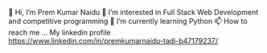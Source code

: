 👋 Hi, I’m Prem Kumar Naidu
👀 I’m interested in Full Stack Web Development and competitive programming
🌱 I’m currently learning Python
📫 How to reach me ...
My linkedin profile https://www.linkedin.com/in/premkumarnaidu-tadi-b47179237/
